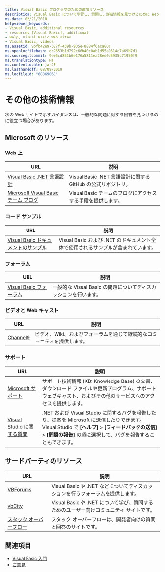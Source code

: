 ```yaml
---
title: Visual Basic プログラマのための追加リソース
description: Visual Basic について学習し、質問し、詳細情報を見つけるために Web 上でリソースを検出します。
ms.date: 02/21/2018
helpviewer_keywords:
- Visual Basic, additional resources
- resources [Visual Basic], additional
- Help, Visual Basic Web sites
- Visual Basic, videos
ms.assetid: 9bfb42e9-327f-439b-935e-8884f6aca80c
ms.openlocfilehash: dc7653b1d792c66b40c0ab1d55a1614c7a69b7d1
ms.sourcegitcommit: 9ee6cd851b6e176a5811ea28ed0d5935c71950f9
ms.translationtype: HT
ms.contentlocale: ja-JP
ms.lasthandoff: 08/09/2019
ms.locfileid: "68869061"
---
```

# <a name="additional-resources"></a>その他の技術情報

次の Web サイトで示すガイダンスは、一般的な問題に対する回答を見つけるのに役立つ場合があります。

## <a name="microsoft-resources"></a>Microsoft のリソース

### <a name="on-the-web"></a>Web 上

|URL|説明|
|----------|----------------|
|[Visual Basic .NET 言語設計](https://github.com/dotnet/vblang)|Visual Basic .NET 言語設計に関する GitHub の公式リポジトリ。|
|[Microsoft Visual Basic チーム ブログ](https://devblogs.microsoft.com/vbteam/)|Visual Basic チームのブログにアクセスする手段を提供します。|

### <a name="code-samples"></a>コード サンプル

|URL|説明|
|----------|----------------|
|[Visual Basic ドキュメントのサンプル](https://github.com/dotnet/samples/tree/master/snippets/visualbasic)|Visual Basic および .NET のドキュメント全体で使用されるサンプルが含まれています。|

### <a name="forums"></a>フォーラム

|URL|説明|
|----------|----------------|
|[Visual Basic フォーラム](https://social.msdn.microsoft.com/Forums/vstudio/home?forum=vbgeneral)|一般的な Visual Basic の問題についてディスカッションを行います。|

### <a name="videos-and-webcasts"></a>ビデオと Web キャスト

|URL|説明|
|----------|----------------|
|[Channel9](https://channel9.msdn.com/)|ビデオ、Wiki、およびフォーラムを通じて継続的なコミュニティを提供します。|

### <a name="support"></a>サポート

|URL|説明|
|----------|----------------|
|[Microsoft サポート](https://support.microsoft.com)|サポート技術情報 (KB: Knowledge Base) の文書、ダウンロード ファイルや更新プログラム、サポート ウェブキャスト、およびその他のサービスへのアクセスを提供します。|
|[Visual Studio に関する質問](https://developercommunity.visualstudio.com)|.NET および Visual Studio に関するバグを報告したり、提案を Microsoft に送信したりできます。 Visual Studio で **[ヘルプ]**  >  **[フィードバックの送信]**  >  **[問題の報告]** の順に選択して、バグを報告することもできます。|

## <a name="third-party-resources"></a>サードパーティのリソース

|URL|説明|
|----------|----------------|
|[VBForums](http://www.vbforums.com/)|Visual Basic や .NET などについてディスカッションを行うフォーラムを提供します。|
|[vbCity](http://vbcity.com/)|Visual Basic や .NET について学び、質問するためのユーザー向けコミュニティ サイトです。|
|[スタック オーバーフロー](https://stackoverflow.com/questions/tagged/vb.net)|スタック オーバーフローは、開発者向けの質問と回答のサイトです。|

## <a name="see-also"></a>関連項目

- [Visual Basic 入門](../../visual-basic/getting-started/index.md)
- [ご意見](/visualstudio/ide/talk-to-us)
